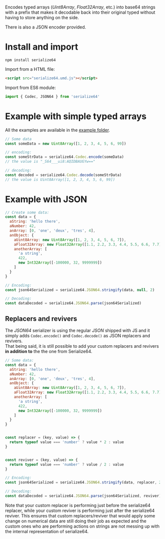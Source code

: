 

Encodes typed arrays (*Uint8Array*, *Float32Array*, etc.) into base64 strings with a prefix that makes it decodable back into their original typed without having to store anything on the side.

There is also a JSON encoder provided.

# Install and import
```
npm install serialize64
```

Import from a HTML file:
```HTML
<script src="serialize64.umd.js"></script>
```

Import from ES6 module:
```js
import { Codec, JSON64 } from 'serialize64'
```

# Example with simple typed arrays
All the examples are available in the [example folder](./examples).  

```js
// Some data
const someData = new Uint8Array([1, 2, 3, 4, 5, 6, 99])

// encoding:
const someStrData = serialize64.Codec.encode(someData)
// the value is "_S64___ui8:AQIDBAUGYw=="

// decoding:
const decoded = serialize64.Codec.decode(someStrData)
// the value is Uint8Array([1, 2, 3, 4, 5, 6, 99])
```

# Example with JSON
```js
// Create some data:
const data = {
  aString: 'hello there',
  aNumber: 42,
  anArray: [0, 'one', 'deux', 'tres', 4],
  anObject: {
    aUint8Array: new Uint8Array([1, 2, 3, 4, 5, 6, 7]),
    aFloat32Array: new Float32Array([1.1, 2.2, 3.3, 4.4, 5.5, 6.6, 7.7]),
    anotherArray: [
      'a string',
      422,
      new Int32Array([-100000, 32, 9999999])
    ]
  }
}

// Encoding:
const json64Serialized = serialize64.JSON64.stringify(data, null, 2)

// Decoding:
const dataDecoded = serialize64.JSON64.parse(json64Serialized)
```

## Replacers and revivers
The *JSON64* serializer is using the regular *JSON* shipped with JS and it simply adds `Codec.encode()` and `Codec.decode()` as JSON replacers and revivers.  
That being said, it is still possible to add your custom replacers and revivers **in addition to** the the one from Serialize64. 

```js
// Some data:
const data = {
  aString: 'hello there',
  aNumber: 42,
  anArray: [0, 'one', 'deux', 'tres', 4],
  anObject: {
    aUint8Array: new Uint8Array([1, 2, 3, 4, 5, 6, 7]),
    aFloat32Array: new Float32Array([1.1, 2.2, 3.3, 4.4, 5.5, 6.6, 7.7]),
    anotherArray: [
      'a string',
      422,
      new Int32Array([-100000, 32, 9999999])
    ]
  }
}


const replacer = (key, value) => {
  return typeof value === 'number' ? value * 2 : value
}


const reviver = (key, value) => {
  return typeof value === 'number' ? value / 2 : value
}

// Encoding:
const json64Serialized = serialize64.JSON64.stringify(data, replacer, 2)

// Decoding:
const dataDecoded = serialize64.JSON64.parse(json64Serialized, reviver)
```

Note that your custom replacer is performing just before the serialize64 replacer, while your custom reviver is performing just after the serialize64 reviver. This ensures that custom replacers/reviver that would apply some change on numerical data are still doing their job as expected and the custom ones who are performing actions on strings are not messing up with the internal representation of serialize64.